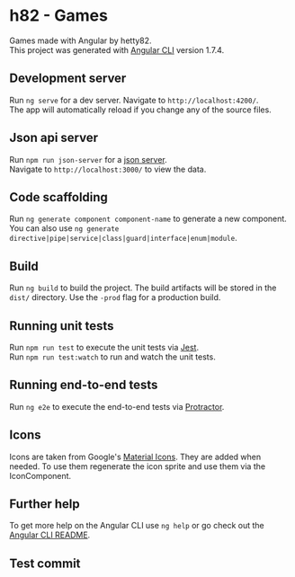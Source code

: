 # h82 - Games

Games made with Angular by hetty82.\
This project was generated with [Angular CLI](https://github.com/angular/angular-cli) version 1.7.4.

## Development server

Run `ng serve` for a dev server. Navigate to `http://localhost:4200/`.\
The app will automatically reload if you change any of the source files.

## Json api server

Run `npm run json-server` for a [json server](https://github.com/typicode/json-server).\
Navigate to `http://localhost:3000/` to view the data.

## Code scaffolding

Run `ng generate component component-name` to generate a new component.
You can also use `ng generate directive|pipe|service|class|guard|interface|enum|module`.

## Build

Run `ng build` to build the project.
The build artifacts will be stored in the `dist/` directory. Use the `-prod` flag for a production build.

## Running unit tests

Run `npm run test` to execute the unit tests via [Jest](https://facebook.github.io/jest/).\
Run `npm run test:watch` to run and watch the unit tests.

## Running end-to-end tests

Run `ng e2e` to execute the end-to-end tests via [Protractor](http://www.protractortest.org/).

## Icons

Icons are taken from Google's [Material Icons](https://material.io/icons/).
They are added when needed. To use them regenerate the icon sprite and use them via the IconComponent.

## Further help

To get more help on the Angular CLI use `ng help` or go check out the [Angular CLI README](https://github.com/angular/angular-cli/blob/master/README.md).

## Test commit

<!-- Add/comment this line to create a test commit. -->
